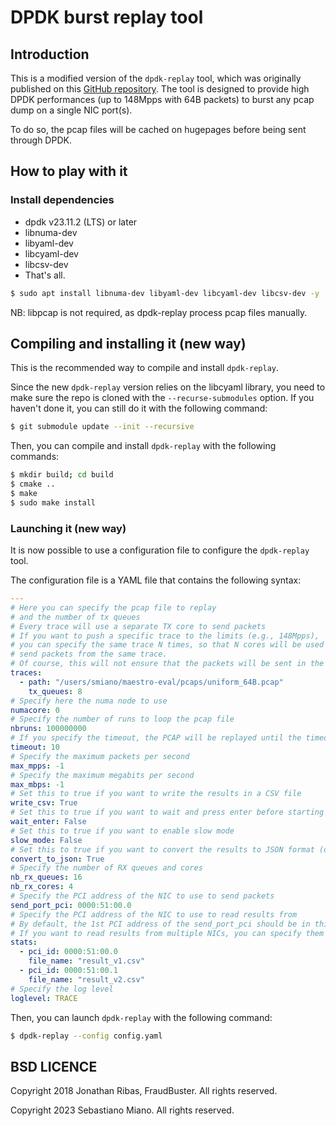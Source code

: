 # DPDK burst replay tool

## Introduction

This is a modified version of the `dpdk-replay` tool, which was originally published on this [GitHub repository](https://github.com/FraudBuster/dpdk-burst-replay).
The tool is designed to provide high DPDK performances (up to 148Mpps with 64B packets) to burst any pcap dump on a single NIC port(s).

To do so, the pcap files will be cached on hugepages before being sent through DPDK.

## How to play with it

### Install dependencies

* dpdk v23.11.2 (LTS) or later
* libnuma-dev
* libyaml-dev
* libcyaml-dev
* libcsv-dev
* That's all.

```bash
$ sudo apt install libnuma-dev libyaml-dev libcyaml-dev libcsv-dev -y
```

NB: libpcap is not required, as dpdk-replay process pcap files manually.

## Compiling and installing it (new way)
This is the recommended way to compile and install `dpdk-replay`.

Since the new `dpdk-replay` version relies on the libcyaml library, you need to make sure the repo is cloned with the `--recurse-submodules` option.
If you haven't done it, you can still do it with the following command:
```bash
$ git submodule update --init --recursive
```

Then, you can compile and install `dpdk-replay` with the following commands:

```bash
$ mkdir build; cd build
$ cmake ..
$ make
$ sudo make install
```

### Launching it (new way)
It is now possible to use a configuration file to configure the `dpdk-replay` tool.

The configuration file is a YAML file that contains the following syntax:

```yaml
---
# Here you can specify the pcap file to replay
# and the number of tx queues
# Every trace will use a separate TX core to send packets
# If you want to push a specific trace to the limits (e.g., 148Mpps),
# you can specify the same trace N times, so that N cores will be used to
# send packets from the same trace.
# Of course, this will not ensure that the packets will be sent in the same order.
traces: 
  - path: "/users/smiano/maestro-eval/pcaps/uniform_64B.pcap"
    tx_queues: 8
# Specify here the numa node to use
numacore: 0
# Specify the number of runs to loop the pcap file
nbruns: 100000000
# If you specify the timeout, the PCAP will be replayed until the timeout is reached
timeout: 10
# Specify the maximum packets per second
max_mpps: -1
# Specify the maximum megabits per second
max_mbps: -1
# Set this to true if you want to write the results in a CSV file
write_csv: True
# Set this to true if you want to wait and press enter before starting the replay
wait_enter: False
# Set this to true if you want to enable slow mode
slow_mode: False
# Set this to true if you want to convert the results to JSON format (only if write_csv is True)
convert_to_json: True
# Specify the number of RX queues and cores
nb_rx_queues: 16
nb_rx_cores: 4
# Specify the PCI address of the NIC to use to send packets
send_port_pci: 0000:51:00.0
# Specify the PCI address of the NIC to use to read results from
# By default, the 1st PCI address of the send_port_pci should be in this list
# If you want to read results from multiple NICs, you can specify them here
stats:
  - pci_id: 0000:51:00.0
    file_name: "result_v1.csv"
  - pci_id: 0000:51:00.1
    file_name: "result_v2.csv"
# Specify the log level
loglevel: TRACE

```

Then, you can launch `dpdk-replay` with the following command:

```bash
$ dpdk-replay --config config.yaml
```

## BSD LICENCE

Copyright 2018 Jonathan Ribas, FraudBuster. All rights reserved.

Copyright 2023 Sebastiano Miano. All rights reserved.
